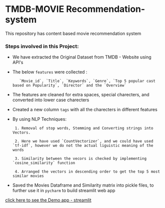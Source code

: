 # TMDB-MOVIE Recommendation-system

This repository has content based movie recommendation  system



### Steps involved in this Project:

- We have extracted the Original Dataset from TMDB - Website using API's 
- The below `features` were collected :
         
         `Movie_id`, `Title`, `Keywords`, `Genre`, `Top 5 popular cast based on Popularity`, `Director` and the `Overview`
         
- The features are cleaned for extra spaces, special charecters, and converted into lower case charecters
- Created a new column `tags` with all the charecters in different features
- By using NLP Techniques:
       
       1. Removal of stop words, Stemming and Converting strings into Vectors. 
       
       2. Here we have used `CountVectorizer`, and we could have used `tf-idf`, however we do not the actual liguistic meaning of the words
       
       3. Similarity between the vecors is checked by implementing `cosine_similarity` function
       
       4. Arranged the vectors in descending order to get the top 5 most similar movies
       
- Saved the Movies Dataframe and Similarity matrix into pickle files, to further use it in `pycharm` to build streamlit web app 


[click here to see the Demo app - streamlit](https://share.streamlit.io/rajshekar-2021/tmdb-recommendation-system/main/tmdb-app-final.py)





